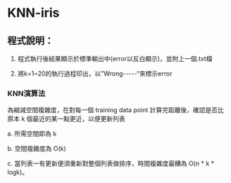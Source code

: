 # KNN-iris
## 程式說明：
1. 程式執行後結果顯示於標準輸出中(error以反白顯示)，並附上一個.txt檔

2. 將k=1~20的執行過程印出，以”Wrong-----“來標示error
### KNN演算法
為縮減空間複雜度，在對每一個 training data point 計算完距離後，確認是否比原本 k 個最近的某一點更近，以便更新列表

a. 所需空間即為 k

b. 空間複雜度為 O(k)

c. 當列表一有更新便須重新對整個列表做排序，時間複雜度最糟為 O(n * k * logk)。
